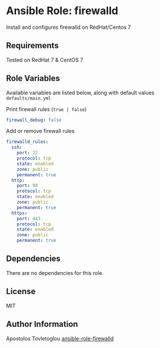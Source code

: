 # Ansible Role: firewalld

Install and configures firewalld on RedHat/Centos 7

## Requirements

Tested on RedHat 7 & CentOS 7

## Role Variables

Available variables are listed below, along with default values `defaults/main.yml`

Print firewall rules (`true | false`)

```yml
firewall_debug: false
```

Add or remove firewall rules

```yml
firewalld_rules:
  ssh:
    port: 22
    protocol: tcp
    state: enabled
    zone: public
    permanent: true
  http:
    port: 80
    protocol: tcp
    state: enabled
    zone: public
    permanent: true
  https:
    port: 443
    protocol: tcp
    state: enabled
    zone: public
    permanent: true
```

## Dependencies

There are no dependencies for this role.

## License

MIT

## Author Information

Apostolos Tovletoglou [ansible-role-firewalld](https://github.com/tovletoglou/ansible-google-firewalld)
